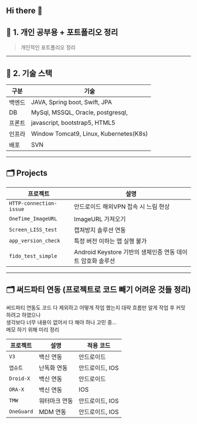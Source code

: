 ## Hi there 👋

<!--
**jooyeaon/jooyeaon** is a ✨ _special_ ✨ repository because its `README.md` (this file) appears on your GitHub profile.

Here are some ideas to get you started:

- 🔭 I’m currently working on ...
- 🌱 I’m currently learning ...
- 👯 I’m looking to collaborate on ...
- 🤔 I’m looking for help with ...
- 💬 Ask me about ...
- 📫 How to reach me: ...
- 😄 Pronouns: ...
- ⚡ Fun fact: ...

## ✅ 자주 쓰는 마크다운 문법 요약

| 기능 | 문법 예시 |
|------|-----------|
| 제목 | `#` ~ `######` |
| 강조 | `**굵게**`, `*기울임*`, `` `코드` `` |
| 코드 블록 | ```` ```yaml ~ ``` ```` |
| 리스트 | `-`, `1.`, `*` |
| 링크 | `[링크이름](url)` |
| 이미지 | `![대체텍스트](이미지주소)` |
| 줄 구분 | `---` 또는 `___` |

---

## 💡 팁

- **짧고 구조적인 문장** → 개발자에게 잘 읽히는 스타일
- **스크린샷/결과 캡처** 첨부 시 시각적 전달력 상승
- **정리 링크 연결** → 블로그나 Notion과 연동 시 포트폴리오화 가능



---

## 🛠️ README.md 작성 & 저장 방법 (2가지 방법)

### ✅ 방법 1. GitHub 웹에서 직접 작성

1. GitHub 저장소 접속 (`https://github.com/jooyeaon/JY_studying`)
2. 상단 `Add file` → `Create new file` 클릭
3. 파일명에 `README.md` 입력
4. 위 예시 내용을 붙여넣기
5. 하단 `Commit new file` 클릭 → 저장 완료!
-->


## 🚀 1. 개인 공부용 + 포트폴리오 정리

> 개인적인 포트폴리오 정리   

---

## 🧪 2. **기술 스택**

| 구분 | 기술 |
|------|------|
| 백엔드 | JAVA, Spring boot, Swift, JPA  |
| DB | MySql, MSSQL, Oracle, postgresql,  |
| 프론트 | javascript, bootstrap5, HTML5 |
| 인프라 | Window Tomcat9, Linux, Kubernetes(K8s) |
| 배포 | SVN |

---
## 🗂️ Projects

| 프로젝트 | 설명 |
|----------|------|
| `HTTP-connection-issue` | 안드로이드 해외VPN 접속 시 느림 현상 |
| `OneTime_ImageURL` | ImageURL 가져오기 |
| `Screen_LISS_test` | 캡쳐방지 솔루션 연동 |
| `app_version_check` | 특정 버전 이하는 앱 실행 불가 |
| `fido_test_simple` | Android Keystore 기반의 생체인증 연동 데이트 암호화 솔루션 |

---
## 🗂️ 써드파티 연동 (프로젝트로 코드 빼기 어려운 것들 정리)  

써드파티 연동도 코드 다 제외하고 어떻게 작업 했는지 대략 흐름만 알게 작업 후 커밋 하려고 하였으나  
생각보다 너무 내용이 없어서 다 해야 하나 고민 중...  
메모 하기 위해 미리 정리  

| 프로젝트 | 설명 | 적용 코드 |
|----------|------|------|
| `V3` | 백신 연동 | 안드로이드 |
| `앱슈트` | 난독화 연동 | 안드로이드, IOS |
| `Droid-X` | 백신 연동 | 안드로이드 |
| `ORA-X` | 백신 연동 | IOS |
| `TMW` | 워터마크 연동 | 안드로이드, IOS |
| `OneGuard` | MDM 연동 | 안드로이드, IOS |

